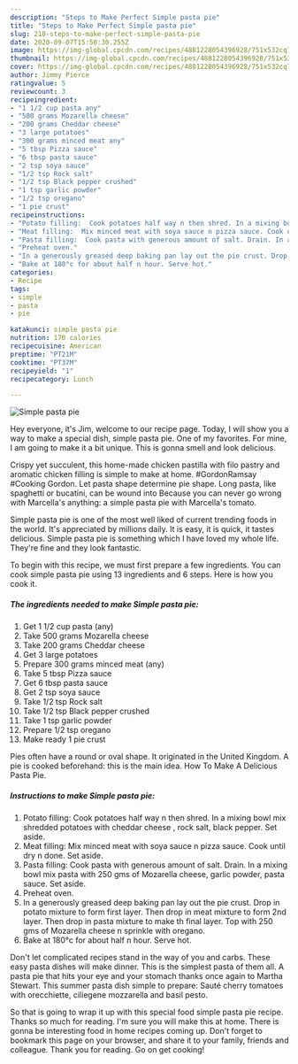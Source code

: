 ```yaml
---
description: "Steps to Make Perfect Simple pasta pie"
title: "Steps to Make Perfect Simple pasta pie"
slug: 218-steps-to-make-perfect-simple-pasta-pie
date: 2020-09-07T15:50:30.255Z
image: https://img-global.cpcdn.com/recipes/4881228054396928/751x532cq70/simple-pasta-pie-recipe-main-photo.jpg
thumbnail: https://img-global.cpcdn.com/recipes/4881228054396928/751x532cq70/simple-pasta-pie-recipe-main-photo.jpg
cover: https://img-global.cpcdn.com/recipes/4881228054396928/751x532cq70/simple-pasta-pie-recipe-main-photo.jpg
author: Jimmy Pierce
ratingvalue: 5
reviewcount: 3
recipeingredient:
- "1 1/2 cup pasta any"
- "500 grams Mozarella cheese"
- "200 grams Cheddar cheese"
- "3 large potatoes"
- "300 grams minced meat any"
- "5 tbsp Pizza sauce"
- "6 tbsp pasta sauce"
- "2 tsp soya sauce"
- "1/2 tsp Rock salt"
- "1/2 tsp Black pepper crushed"
- "1 tsp garlic powder"
- "1/2 tsp oregano"
- "1 pie crust"
recipeinstructions:
- "Potato filling:  Cook potatoes half way n then shred. In a mixing bowl mix shredded potatoes with cheddar cheese , rock salt, black pepper.  Set aside."
- "Meat filling:  Mix minced meat with soya sauce n pizza sauce. Cook until dry n done. Set aside."
- "Pasta filling:  Cook pasta with generous amount of salt. Drain. In a mixing bowl mix pasta with 250 gms of Mozarella cheese, garlic powder, pasta sauce. Set aside."
- "Preheat oven."
- "In a generously greased deep baking pan lay out the pie crust. Drop in potato mixture to form first layer. Then drop in meat mixture to form 2nd layer. Then drop in pasta mixture to make th final layer. Top with 250 gms of Mozarella cheese n sprinkle with oregano."
- "Bake at 180°c for about half n hour. Serve hot."
categories:
- Recipe
tags:
- simple
- pasta
- pie

katakunci: simple pasta pie 
nutrition: 170 calories
recipecuisine: American
preptime: "PT21M"
cooktime: "PT37M"
recipeyield: "1"
recipecategory: Lunch

---
```



![Simple pasta pie](https://img-global.cpcdn.com/recipes/4881228054396928/751x532cq70/simple-pasta-pie-recipe-main-photo.jpg)

Hey everyone, it's Jim, welcome to our recipe page. Today, I will show you a way to make a special dish, simple pasta pie. One of my favorites. For mine, I am going to make it a bit unique. This is gonna smell and look delicious.

Crispy yet succulent, this home-made chicken pastilla with filo pastry and aromatic chicken filling is simple to make at home. #GordonRamsay #Cooking Gordon. Let pasta shape determine pie shape. Long pasta, like spaghetti or bucatini, can be wound into Because you can never go wrong with Marcella&#39;s anything: a simple pasta pie with Marcella&#39;s tomato.

Simple pasta pie is one of the most well liked of current trending foods in the world. It's appreciated by millions daily. It is easy, it is quick, it tastes delicious. Simple pasta pie is something which I have loved my whole life. They're fine and they look fantastic.


To begin with this recipe, we must first prepare a few ingredients. You can cook simple pasta pie using 13 ingredients and 6 steps. Here is how you cook it.

<!--inarticleads1-->

##### The ingredients needed to make Simple pasta pie:

1. Get 1 1/2 cup pasta (any)
1. Take 500 grams Mozarella cheese
1. Take 200 grams Cheddar cheese
1. Get 3 large potatoes
1. Prepare 300 grams minced meat (any)
1. Take 5 tbsp Pizza sauce
1. Get 6 tbsp pasta sauce
1. Get 2 tsp soya sauce
1. Take 1/2 tsp Rock salt
1. Take 1/2 tsp Black pepper crushed
1. Take 1 tsp garlic powder
1. Prepare 1/2 tsp oregano
1. Make ready 1 pie crust


Pies often have a round or oval shape. It originated in the United Kingdom. A pie is cooked beforehand: this is the main idea. How To Make A Delicious Pasta Pie. 

<!--inarticleads2-->

##### Instructions to make Simple pasta pie:

1. Potato filling:  Cook potatoes half way n then shred. In a mixing bowl mix shredded potatoes with cheddar cheese , rock salt, black pepper.  Set aside.
1. Meat filling:  Mix minced meat with soya sauce n pizza sauce. Cook until dry n done. Set aside.
1. Pasta filling:  Cook pasta with generous amount of salt. Drain. In a mixing bowl mix pasta with 250 gms of Mozarella cheese, garlic powder, pasta sauce. Set aside.
1. Preheat oven.
1. In a generously greased deep baking pan lay out the pie crust. Drop in potato mixture to form first layer. Then drop in meat mixture to form 2nd layer. Then drop in pasta mixture to make th final layer. Top with 250 gms of Mozarella cheese n sprinkle with oregano.
1. Bake at 180°c for about half n hour. Serve hot.


Don&#39;t let complicated recipes stand in the way of you and carbs. These easy pasta dishes will make dinner. This is the simplest pasta of them all. A pasta pie that hits your eye and your stomach thanks once again to Martha Stewart. This summer pasta dish simple to prepare: Sauté cherry tomatoes with orecchiette, ciliegene mozzarella and basil pesto. 

So that is going to wrap it up with this special food simple pasta pie recipe. Thanks so much for reading. I'm sure you will make this at home. There is gonna be interesting food in home recipes coming up. Don't forget to bookmark this page on your browser, and share it to your family, friends and colleague. Thank you for reading. Go on get cooking!
